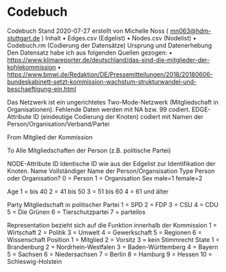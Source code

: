  # Codebuch 
Codebuch Stand 2020-07-27
erstellt von Michelle Noss ( mn063@hdm-stuttgart.de )
Inhalt
•	Edges.csv (Edgelist)
•	Nodes.csv (Nodelist)
•	Codebuch.rm (Codierung der Datensätze)
Ursprung und Datenerhebung
Den Datensatz habe ich aus folgenden Quellen gezogen:
•	https://www.klimareporter.de/deutschland/das-sind-die-mitglieder-der-kohlekommission 
•	https://www.bmwi.de/Redaktion/DE/Pressemitteilungen/2018/20180606-bundeskabinett-setzt-kommission-wachstum-strukturwandel-und-beschaeftigung-ein.html 

Das Netzwerk ist ein ungerichtetes Two-Mode-Netzwerk (Mitgliedschaft in Organisationen). Fehlende Daten werden mit NA bzw. 99 codiert.
EDGE-Attribute
ID (eindeutige Codierung der Knoten)
codiert mit Namen der Person/Organisation/Verband/Partei


From 
Mitglied der Kommission

To
Alle Mitgliedschaften der Person (z.B. politische Partei)

NODE-Attribute
ID
Identische ID wie aus der Edgelist zur Identifikation der Knoten. 
Name
Vollständiger Name der Person/Organsisation
Type
Person oder Organisation?
0 = Person
1 = Organisation
Sex
male=1 
female=2 

Age
1 = bis 40 
2 = 41 bis 50
3 = 51 bis 60
4 = 61 und älter

Party
Mitgliedschaft in politischer Partei
1 = SPD 
2 = FDP
3 = CSU 
4 = CDU
5 = Die Grünen
6 = Tierschutzpartei 
7 = parteilos

Representation
bezieht sich auf die Funktion innerhalb der Kommission
1 = Wirtschaft
2 = Politik 
3 = Umwelt 
4 = Gewerkschaft
5 = Regionen 
6 = Wissenschaft
 Position
1 = Mitglied
2 = Vorsitz 
3 = kein Stimmrecht
State
1 = Brandenburg 
2 = Nordrhein-Westfalen 
3 = Baden-Württemberg
4 = Bayern 
5 = Sachsen 
6 = Niedersachsen
7 = Berlin 
8 = Hamburg 
9 = Hessen 
10 = Schleswig-Holstein 
